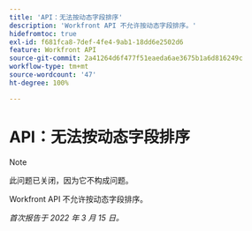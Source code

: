 ```yaml
---
title: 'API：无法按动态字段排序'
description: 'Workfront API 不允许按动态字段排序。'
hidefromtoc: true
exl-id: f681fca8-7def-4fe4-9ab1-18dd6e2502d6
feature: Workfront API
source-git-commit: 2a41264d6f477f51eaeda6ae3675b1a6d816249c
workflow-type: tm+mt
source-wordcount: '47'
ht-degree: 100%

---
```


# API：无法按动态字段排序

<!--Requested article: Article exists to let people know they can't do this.-->

>[!NOTE]
>
>此问题已关闭，因为它不构成问题。

Workfront API 不允许按动态字段排序。

_首次报告于 2022 年 3 月 15 日。_
